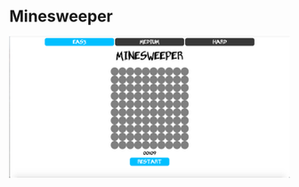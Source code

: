 # Minesweeper

![alt tag](https://raw.githubusercontent.com/awalke/Minesweeper/master/Media/minesweeper.png)
